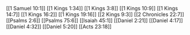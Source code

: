 [[1 Samuel 10:1]]
[[1 Kings 1:34]]
[[1 Kings 3:8]]
[[1 Kings 10:9]]
[[1 Kings 14:7]]
[[1 Kings 16:2]]
[[1 Kings 19:16]]
[[2 Kings 9:3]]
[[2 Chronicles 22:7]]
[[Psalms 2:6]]
[[Psalms 75:6]]
[[Isaiah 45:1]]
[[Daniel 2:21]]
[[Daniel 4:17]]
[[Daniel 4:32]]
[[Daniel 5:20]]
[[Acts 23:18]]

